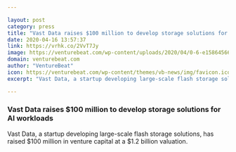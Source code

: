 ```yaml
---

layout: post
category: press
title: "Vast Data raises $100 million to develop storage solutions for AI workloads"
date: 2020-04-16 13:57:37
link: https://vrhk.co/2VvT7Jy
image: https://venturebeat.com/wp-content/uploads/2020/04/0-6-e1586456652337.jpeg?w=1200&strip=all
domain: venturebeat.com
author: "VentureBeat"
icon: https://venturebeat.com/wp-content/themes/vb-news/img/favicon.ico
excerpt: "Vast Data, a startup developing large-scale flash storage solutions, has raised $100 million in venture capital at a $1.2 billion valuation."

---
```


### Vast Data raises $100 million to develop storage solutions for AI workloads

Vast Data, a startup developing large-scale flash storage solutions, has raised $100 million in venture capital at a $1.2 billion valuation.